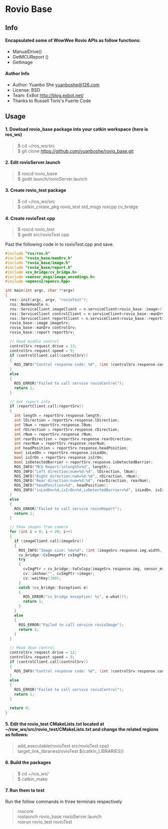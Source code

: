 Rovio Base
==========
Info
------
#### Encapsulated some of WowWee Rovio APIs as follow functions:
- ManualDrive()
- GetMCUReport ()
- GetImage

#### Author Info
- Author: Yuanbo She yuanboshe@126.com
- License: BSD
- Team: ExBot http://blog.exbot.net/
- Thanks to Russell Toris's Fuerte Code

Usage
------
#### 1. Dowload rovio_base package into your catkin workspace (here is ros_ws)
> $ cd ~/ros_ws/src  
> $ git clone https://github.com/yuanboshe/rovio_base.git

#### 2. Edit rovioServer.launch
> $ roscd rovio_base  
> $ gedit launch/rovioServer.launch

#### 3. Create rovio_test package
> $ cd ~/ros_ws/src  
> $ catkin_create_pkg rovio_test std_msgs roscpp cv_bridge

#### 4. Create rovioTest.cpp
> $ roscd rovio_test  
> $ gedit src/rovioTest.cpp

Past the following code in to rovioTest.cpp and save.
```cpp
#include "ros/ros.h"
#include "rovio_base/manDrv.h"
#include "rovio_base/image.h"
#include "rovio_base/report.h"
#include <cv_bridge/cv_bridge.h>
#include <sensor_msgs/image_encodings.h>
#include <opencv2/opencv.hpp>

int main(int argc, char **argv)
{
  ros::init(argc, argv, "rovioTest");
  ros::NodeHandle n;
  ros::ServiceClient imageClient = n.serviceClient<rovio_base::image>("rovioImage");
  ros::ServiceClient controlClient = n.serviceClient<rovio_base::manDrv>("rovioControl");
  ros::ServiceClient reportClient = n.serviceClient<rovio_base::report>("rovioReport");
  rovio_base::image imageSrv;
  rovio_base::manDrv controlSrv;
  rovio_base::report reportSrv;

  // Head middle control
  controlSrv.request.drive = 13;
  controlSrv.request.speed = 9;
  if (controlClient.call(controlSrv))
  {
    ROS_INFO("Control response code: %d", (int )controlSrv.response.code);
  }
  else
  {
    ROS_ERROR("Failed to call service rovioControl");
    return 1;
  }

  // Get report info
  if (reportClient.call(reportSrv))
  {
    int length = reportSrv.response.length;
    int lDirection = reportSrv.response.lDirection;
    int lNum = reportSrv.response.lNum;
    int rDirection = reportSrv.response.rDirection;
    int rNum = reportSrv.response.rNum;
    int rearDirection = reportSrv.response.rearDirection;
    int rearNum = reportSrv.response.rearNum;
    int headPosition = reportSrv.response.headPosition;
    bool isLedOn = reportSrv.response.isLedOn;
    bool isIrOn = reportSrv.response.isIrOn;
    bool isDetectedBarrier = reportSrv.response.isDetectedBarrier;
    ROS_INFO("MCU Report:\nlength=%d", length);
    ROS_INFO("Left direction:num=%d:%d", lDirection, lNum);
    ROS_INFO("Right direction:num=%d:%d", rDirection, rNum);
    ROS_INFO("Rear direction:num=%d:%d", rearDirection, rearNum);
    ROS_INFO("headPosition=%d", headPosition);
    ROS_INFO("isLedOn=%d,isIrOn=%d,isDetectedBarrier=%d", isLedOn, isIrOn, isDetectedBarrier);
  }
  else
  {
    ROS_ERROR("Failed to call service rovioReport");
    return 1;
  }

  // Show images from camera
  for (int i = 0; i < 20; i++)
  {
    if (imageClient.call(imageSrv))
    {
      ROS_INFO("Image size: %dx%d", (int )imageSrv.response.img.width, (int )imageSrv.response.img.height);
      cv_bridge::CvImagePtr cvImgPtr;
      try
      {
        cvImgPtr = cv_bridge::toCvCopy(imageSrv.response.img, sensor_msgs::image_encodings::BGR8);
        cv::imshow("", cvImgPtr->image);
        cv::waitKey(100);
      }
      catch (cv_bridge::Exception& e)
      {
        ROS_ERROR("cv_bridge exception: %s", e.what());
        return 1;
      }
    }
    else
    {
      ROS_ERROR("Failed to call service rovioImage");
      return 1;
    }
  }

  // Head down control
  controlSrv.request.drive = 12;
  controlSrv.request.speed = 9;
  if (controlClient.call(controlSrv))
  {
    ROS_INFO("Control response code: %d", (int )controlSrv.response.code);
  }
  else
  {
    ROS_ERROR("Failed to call service rovioControl");
    return 1;
  }

  return 0;
}
```

#### 5. Edit the rovio_test CMakeLists.txt located at ~/row_ws/src/rovio_test/CMakeLists.txt and change the related regions as follows:
> add_executable(rovioTest src/rovioTest.cpp)  
> target_link_libraries(rovioTest ${catkin_LIBRARIES})  

#### 6. Build the packages
> $ cd ~/ros_ws/  
> $ catkin_make

#### 7. Run them to test
Run the follow commands in three terminals respectively
> roscore  
> roslaunch rovio_base rovioServer.launch  
> rosrun rovio_test rovioTest
